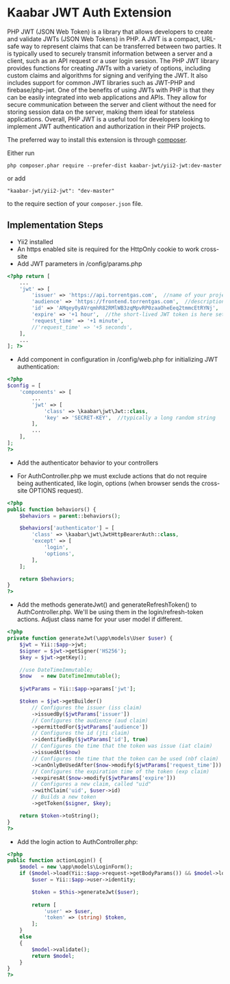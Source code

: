 Kaabar JWT Auth Extension
=========================
PHP JWT (JSON Web Token) is a library that allows developers to create and validate JWTs (JSON Web Tokens) in PHP. A JWT is a compact, URL-safe way to represent claims that can be transferred between two parties. It is typically used to securely transmit information between a server and a client, such as an API request or a user login session.  The PHP JWT library provides functions for creating JWTs with a variety of options, including custom claims and algorithms for signing and verifying the JWT. It also includes support for common JWT libraries such as JWT-PHP and firebase/php-jwt.  One of the benefits of using JWTs with PHP is that they can be easily integrated into web applications and APIs. They allow for secure communication between the server and client without the need for storing session data on the server, making them ideal for stateless applications.  Overall, PHP JWT is a useful tool for developers looking to implement JWT authentication and authorization in their PHP projects.


The preferred way to install this extension is through [composer](http://getcomposer.org/download/).

Either run

```
php composer.phar require --prefer-dist kaabar-jwt/yii2-jwt:dev-master
```

or add

```
"kaabar-jwt/yii2-jwt": "dev-master"
```

to the require section of your `composer.json` file.



Implementation Steps
-----------------

- Yii2 installed
- An https enabled site is required for the HttpOnly cookie to work cross-site
- Add JWT parameters in /config/params.php

```php
<?php return [
    ...
    'jwt' => [
        'issuer' => 'https://api.torrentgas.com',  //name of your project (for information only)
        'audience' => 'https://frontend.torrentgas.com',  //description of the audience, eg. the website using the authentication (for info only)
        'id' => 'AMqey0yAVrqmhR82RMlWB3zqMpvRP0zaaOheEeq2tmmcEtRYNj',  //a unique identifier for the JWT, typically a random string
        'expire' => '+1 hour',  //the short-lived JWT token is here set to expire after 1 Hours.
        'request_time' => '+1 minute',
        //'request_time' => '+5 seconds',
    ],
    ...
]; ?>
```
* Add component in configuration in /config/web.php for initializing JWT authentication:

```php
<?php
$config = [
    'components' => [
        ...
        'jwt' => [
            'class' => \kaabar\jwt\Jwt::class,
            'key' => 'SECRET-KEY',  //typically a long random string
        ],
        ...
    ],
];
?>
```

- Add the authenticator behavior to your controllers

- For AuthController.php we must exclude actions that do not require being authenticated, like login, options (when browser sends the 
cross-site OPTIONS request).

```php
<?php
public function behaviors() {
    $behaviors = parent::behaviors();

    $behaviors['authenticator'] = [
        'class' => \kaabar\jwt\JwtHttpBearerAuth::class,
        'except' => [
            'login',
            'options',
        ],
    ];

    return $behaviors;
}
?>
```

- Add the methods generateJwt() and generateRefreshToken() to AuthController.php. We'll be using them in the login/refresh-token actions. Adjust class name for your user model if different.

```php
<?php
private function generateJwt(\app\models\User $user) {
    $jwt = Yii::$app->jwt;
    $signer = $jwt->getSigner('HS256');
    $key = $jwt->getKey();

    //use DateTimeImmutable;
    $now   = new DateTimeImmutable();
    
    $jwtParams = Yii::$app->params['jwt'];

    $token = $jwt->getBuilder()
        // Configures the issuer (iss claim)
        ->issuedBy($jwtParams['issuer'])
        // Configures the audience (aud claim)
        ->permittedFor($jwtParams['audience'])
        // Configures the id (jti claim)
        ->identifiedBy($jwtParams['id'], true)
        // Configures the time that the token was issue (iat claim)
        ->issuedAt($now)
        // Configures the time that the token can be used (nbf claim)
        ->canOnlyBeUsedAfter($now->modify($jwtParams['request_time']))
        // Configures the expiration time of the token (exp claim)
        ->expiresAt($now->modify($jwtParams['expire']))
        // Configures a new claim, called "uid"
        ->withClaim('uid', $user->id)
        // Builds a new token
        ->getToken($signer, $key);

    return $token->toString();
}
?>
```

- Add the login action to AuthController.php:

```php
<?php
public function actionLogin() {
    $model = new \app\models\LoginForm();
    if ($model->load(Yii::$app->request->getBodyParams()) && $model->login()) {
        $user = Yii::$app->user->identity;

        $token = $this->generateJwt($user);
    
        return [
            'user' => $user,
            'token' => (string) $token,
        ];
    } 
    else 
    {
        $model->validate();
        return $model;
    }
}
?>
```

